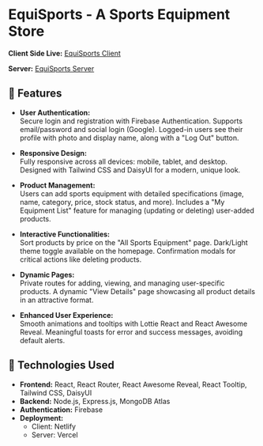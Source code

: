 # EquiSports - A Sports Equipment Store

**Client Side Live:** [EquiSports Client](https://sportseqp.netlify.app/)

**Server:** [EquiSports Server](https://sports-equipments-server-lovat.vercel.app/)

## 🌟 Features

- **User Authentication:**  
  Secure login and registration with Firebase Authentication. Supports email/password and social login (Google). Logged-in users see their profile with photo and display name, along with a "Log Out" button.

- **Responsive Design:**  
  Fully responsive across all devices: mobile, tablet, and desktop. Designed with Tailwind CSS and DaisyUI for a modern, unique look.

- **Product Management:**  
  Users can add sports equipment with detailed specifications (image, name, category, price, stock status, and more). Includes a "My Equipment List" feature for managing (updating or deleting) user-added products.

- **Interactive Functionalities:**  
  Sort products by price on the "All Sports Equipment" page. Dark/Light theme toggle available on the homepage. Confirmation modals for critical actions like deleting products.

- **Dynamic Pages:**  
  Private routes for adding, viewing, and managing user-specific products. A dynamic "View Details" page showcasing all product details in an attractive format.

- **Enhanced User Experience:**  
  Smooth animations and tooltips with Lottie React and React Awesome Reveal. Meaningful toasts for error and success messages, avoiding default alerts.

## 🚀 Technologies Used

- **Frontend:** React, React Router, React Awesome Reveal, React Tooltip, Tailwind CSS, DaisyUI
- **Backend:** Node.js, Express.js, MongoDB Atlas
- **Authentication:** Firebase
- **Deployment:**  
  - Client: Netlify  
  - Server: Vercel

